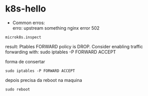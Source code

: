 # k8s-hello

- Common erros:    
    erro: upstream something nginx error 502

```
microk8s.inspect
```

result: Ptables FORWARD policy is DROP. Consider enabling traffic forwarding with: sudo iptables -P FORWARD ACCEPT

forma de consertar
```
sudo iptables -P FORWARD ACCEPT
```

depois precisa da reboot na maquina
```
sudo reboot
```
